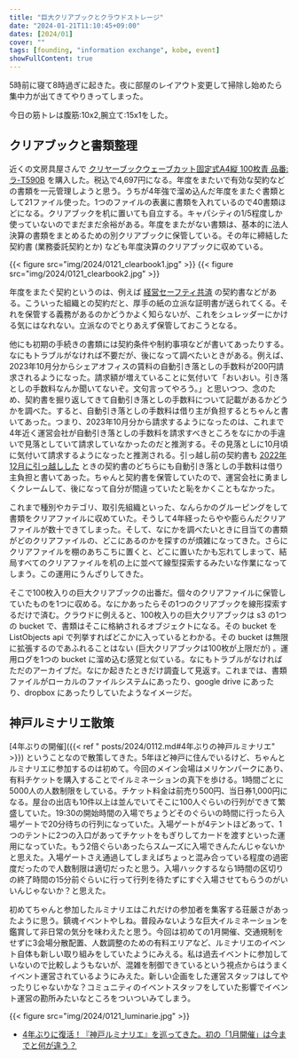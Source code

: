 ```yaml
---
title: "巨大クリアブックとクラウドストレージ"
date: "2024-01-21T11:10:45+09:00"
dates: [2024/01]
cover: ""
tags: [founding, "information exchange", kobe, event]
showFullContent: true
---
```


5時前に寝て8時過ぎに起きた。夜に部屋のレイアウト変更して掃除し始めたら集中力が出てきてやりきってしまった。

今日の筋トレは腹筋:10x2,腕立て:15x1をした。

## クリアブックと書類整理

近くの文房具屋さんで [クリヤーブックウェーブカット固定式A4縦 100枚青 品番:ラ-T590B](https://www.kokuyo-st.co.jp/search/1_detail.php?sid=100113380) を購入した。税込で4,697円になる。年度をまたいで有効な契約などの書類を一元管理しようと思う。うちが4年強で溜め込んだ年度をまたぐ書類として21ファイル使った。1つのファイルの表裏に書類を入れているので40書類ほどになる。クリアブックを机に置いても自立する。キャパシティの1/5程度しか使っていないのでまだまだ余裕がある。年度をまたがない書類は、基本的に法人決算の書類をまとめるための別クリアブックに保管している。その年に締結した契約書 (業務委託契約とか) なども年度決算のクリアブックに収めている。

{{< figure src="img/2024/0121_clearbook1.jpg" >}}
{{< figure src="img/2024/0121_clearbook2.jpg" >}}

年度をまたぐ契約というのは、例えば [経営セーフティ共済](https://www.smrj.go.jp/kyosai/tkyosai/) の契約書などがある。こういった組織との契約だと、厚手の紙の立派な証明書が送られてくる。それを保管する義務があるのかどうかよく知らないが、これをシュレッダーにかける気にはなれない。立派なのでとりあえず保管しておこうとなる。

他にも初期の手続きの書類には契約条件や制約事項などが書いてあったりする。なにもトラブルがなければ不要だが、後になって調べたいときがある。例えば、2023年10月分からシェアオフィスの賃料の自動引き落としの手数料が200円請求されるようになった。請求額が増えていることに気付いて「おいおい。引き落としの手数料なんか聞いてないぞ。文句言ってやろう。」と思いつつ、念のため、契約書を掘り返してきて自動引き落としの手数料について記載があるかどうかを調べた。すると、自動引き落としの手数料は借り主が負担するとちゃんと書いてあった。つまり、2023年10月分から請求するようになったのは、これまで4年近く運営会社が自動引き落としの手数料を請求すべきところをなにかの手違いで見落としていて請求していなかったのだと推測する。その見落としに10月頃に気付いて請求するようになったと推測される。引っ越し前の契約書も [2022年12月に引っ越しした](https://kazamori.jp/news/2022/12/06/first-office-relocation/) ときの契約書のどちらにも自動引き落としの手数料は借り主負担と書いてあった。ちゃんと契約書を保管していたので、運営会社に勇ましくクレームして、後になって自分が間違っていたと恥をかくこともなかった。

これまで種別やカテゴリ、取引先組織といった、なんらかのグルーピングをして書類をクリアファイルに収めていた。そうして4年経ったらやや膨らんだクリアファイルが数十できてしまった。そして、なにかを調べたいときに目当ての書類がどのクリアファイルの、どこにあるのかを探すのが煩雑になってきた。さらにクリアファイルを棚のあちこちに置くと、どこに置いたかも忘れてしまって、結局すべてのクリアファイルを机の上に並べて線型探索するみたいな作業になってしまう。この運用にうんざりしてきた。

そこで100枚入りの巨大クリアブックの出番だ。個々のクリアファイルに保管していたものを1つに収める。なにかあったらその1つのクリアブックを線形探索するだけで済む。クラウドに例えると、100枚入りの巨大クリアブックは s3 の1つの bucket で、書類はそこに格納されるオブジェクトになる。その bucket を ListObjects api で列挙すればどこかに入っているとわかる。その bucket は無限に拡張するのであふれることはない (巨大クリアブックは100枚が上限だが) 。運用ログを1つの bucket に溜め込む感覚と似ている。なにもトラブルがなければただのアーカイブだ。なにか起きたときだけ調査して見返す。これまでは、書類ファイルがローカルのファイルシステムにあったり、google drive にあったり、dropbox にあったりしていたようなイメージだ。

## 神戸ルミナリエ散策

[4年ぶりの開催]({{< ref " posts/2024/0112.md#4年ぶりの神戸ルミナリエ" >}}) ということなので散策してきた。5年ほど神戸に住んでいるけど、ちゃんとルミナリエに参加するのは初めて。今回のメイン会場はメリケンパークにあり、有料チケットを購入することでイルミネーションの真下を歩ける。1時間ごとに5000人の人数制限をしている。チケット料金は前売り500円、当日券1,000円になる。屋台の出店も10件以上は並んでいてそこに100人ぐらいの行列ができて繁盛していた。19:30の開始時間の入場でちょうどそのぐらいの時間に行ったら入場ゲートで20分待ちの行列になっていた。入場ゲートが4テントほどあって、1つのテントに2つの入口があってチケットをもぎりしてカードを渡すといった運用になっていた。もう2倍ぐらいあったらスムーズに入場できんたんじゃないかと思えた。入場ゲートさえ通過してしまえばちょっと混み合っている程度の過密度だったので人数制限は適切だったと思う。入場ハックするなら1時間の区切りの終了時間の15分前ぐらいに行って行列を待たずにすぐ入場させてもらうのがいいんじゃないか？と思えた。

初めてちゃんと参加したルミナリエはこれだけの参加者を集客する荘厳さがあったように思う。鎮魂イベントやしね。普段みないような巨大イルミネーションを鑑賞して非日常の気分を味わえたと思う。今回は初めての1月開催、交通規制をせずに3会場分散配置、人数調整のための有料エリアなど、ルミナリエのイベント自体も新しい取り組みをしていたようにみえる。私は過去イベントに参加していないので比較しようもないが、混雑を制御できているという視点からはうまくイベント運営されているようにみえた。新しい企画をした運営スタッフはしてやったりじゃないかな？コミュニティのイベントスタッフをしていた影響でイベント運営の勘所みたいなところをついついみてしまう。

{{< figure src="img/2024/0121_luminarie.jpg" >}}

* [4年ぶりに復活！『神戸ルミナリエ』を巡ってきた。初の「1月開催」は今までと何が違う？](https://kobe-journal.com/archives/5272825356.html)
